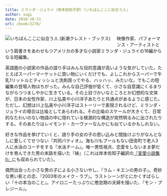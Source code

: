 ```yaml
---
title: ミランダ・ジュライ（岸本佐知子訳）『いちばんここに似合う人』
author: sugi
date: 2010-10-21
url: /book/2278/
---
```

<a href="http://www.amazon.co.jp/exec/obidos/ASIN/4105900854/chezsugi-22/ref=nosim/" name="amazletlink" target="_blank"><img src="http://i0.wp.com/ecx.images-amazon.com/images/I/41%2BEYaQ-ULL._SL160_.jpg?w=660" alt="いちばんここに似合う人 (新潮クレスト・ブックス)"  class="alignleft" style="float: left; margin: 0 20px 20px 0;" data-recalc-dims="1" /></a>

映像作家、パフォーマンス・アーティストという肩書きをあわせもつアメリカの多才な小説家ミランダ・ジュライの16編からなる短編集。

英語圏の小説家の作品の語り手はみんな目的意識が高いような気がしていた。たとえばスーパーマーケットに買い物にいくだけでも、よしこれからスーパーで牛乳1リットルとティッシュと洗剤買ってやる、ハッハッ、みたいな。でもこの短編集の登場人物はちがった。みんな自己評価が低くて、小さな自意識にくるまりながらつつましやかに生きている。その上目づかいなところとか幻想的な文体が、日本の女性作家、川上弘美や小川洋子あたりと共通点があるように感じた。ただし、幻想は川上弘美や小川洋子はストーリーで表現されるけど、ミランダ・ジュライの場合は比喩としてあらわれる。その比喩のスケールが大きくて、日常的なたわいのない物語の中に隠れている根源的な構造が突然明るみに出されたりする。そのあたりはレイモンド・カーヴァーなんかにも似ているかもしれない。

好きな作品を挙げていくと、語り手の女の子の思い込みと間抜けぶりがなんとなしに愛しくてせつない『共同パティオ』。海も川もプールもない田舎町で老人3人に水泳のコーチをする『水泳チーム』。唯一男性視点、恋愛をしないまま夢だけを育んできた男の末路を描いた『妹』（これは岸本佐知子編訳の[『変愛小説集 II』][1]にも収められていた）。

偶然出会った小さな男の子による小さないやし、『ラム・キエンの男の子』。奇妙な黒い影との恋、『2003年のメイク・ラブ』。ラストシーンがとにかくすばらしい『十の本当のこと』。アイロニーたっぷりに倦怠期の夫婦を描いた、『モン・プレジール』。


 [1]: http://asharpminor.com/book/20100827.html

